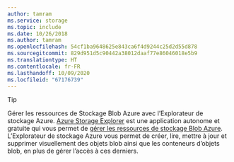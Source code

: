 ```yaml
---
author: tamram
ms.service: storage
ms.topic: include
ms.date: 10/26/2018
ms.author: tamram
ms.openlocfilehash: 54cf1ba9648625e843ca6f4d9244c25d2d55d878
ms.sourcegitcommit: 829d951d5c90442a38012daaf77e86046018e5b9
ms.translationtype: HT
ms.contentlocale: fr-FR
ms.lasthandoff: 10/09/2020
ms.locfileid: "67176739"
---
```

> [!TIP]
> 
> Gérer les ressources de Stockage Blob Azure avec l’Explorateur de stockage Azure. 
> [Azure Storage Explorer](https://azure.microsoft.com/features/storage-explorer/) est une application autonome et gratuite qui vous permet de [gérer les ressources de stockage Blob Azure](../articles/vs-azure-tools-storage-explorer-blobs.md). L’Explorateur de stockage Azure vous permet de créer, lire, mettre à jour et supprimer visuellement des objets blob ainsi que les conteneurs d’objets blob, en plus de gérer l’accès à ces derniers.


